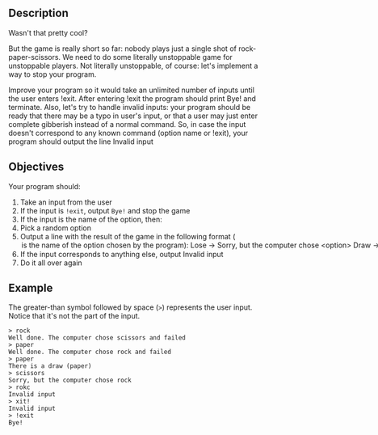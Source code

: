 ## Description

  Wasn't that pretty cool?

  But the game is really short so far: nobody plays just a single shot of rock-paper-scissors. We need to do some literally unstoppable game for unstoppable players. Not literally unstoppable, of course: let's implement a way to stop your program.

  Improve your program so it would take an unlimited number of inputs until the user enters !exit. After entering !exit the program should print Bye! and terminate. Also, let's try to handle invalid inputs: your program should be ready that there may be a typo in user's input, or that a user may just enter complete gibberish instead of a normal command. So, in case the input doesn't correspond to any known command (option name or !exit), your program should output the line Invalid input

## Objectives

Your program should:

  1. Take an input from the user
  2. If the input is `!exit`, output `Bye!` and stop the game
  3. If the input is the name of the option, then:
  4. Pick a random option
  5. Output a line with the result of the game in the following format (<option> is the name of the option chosen by the program):
        - Lose -> `Sorry, but the computer chose <option>`
        - Draw -> There is a draw (<option>)
        - Win -> Well done. The computer chose <option> and failed
  6. If the input corresponds to anything else, output Invalid input
  7. Do it all over again

## Example

The greater-than symbol followed by space (`>`) represents the user input. Notice that it's not the part of the input.
```terminal
> rock
Well done. The computer chose scissors and failed
> paper
Well done. The computer chose rock and failed
> paper
There is a draw (paper)
> scissors
Sorry, but the computer chose rock
> rokc
Invalid input
> xit!
Invalid input
> !exit
Bye!
```
